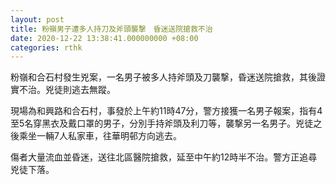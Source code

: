 ```yaml
---
layout: post
title: 粉嶺男子遭多人持刀及斧頭襲撃　昏迷送院搶救不治
date: 2020-12-22 13:38:41.000000000 +08:00
categories: rthk
---
```


粉嶺和合石村發生兇案，一名男子被多人持斧頭及刀襲撃，昏迷送院搶救，其後證實不治。兇徒則逃去無蹤。

現場為和興路和合石村，事發於上午約11時47分，警方接獲一名男子報案，指有4至5名穿黑衣及戴口罩的男子，分別手持斧頭及利刀等，襲撃另一名男子。兇徒之後乘坐一輛7人私家車，往華明邨方向逃去。

傷者大量流血並昏迷，送往北區醫院搶救，延至中午約12時半不治。警方正追尋兇徒下落。
